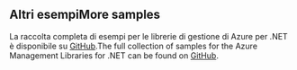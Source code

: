 ## <a name="more-samples"></a><span data-ttu-id="a6395-101">Altri esempi</span><span class="sxs-lookup"><span data-stu-id="a6395-101">More samples</span></span>

<span data-ttu-id="a6395-102">La raccolta completa di esempi per le librerie di gestione di Azure per .NET è disponibile su [GitHub](https://github.com/Azure/azure-sdk-for-net/blob/Fluent/README.md#sample-code).</span><span class="sxs-lookup"><span data-stu-id="a6395-102">The full collection of samples for the Azure Management Libraries for .NET can be found on [GitHub](https://github.com/Azure/azure-sdk-for-net/blob/Fluent/README.md#sample-code).</span></span>